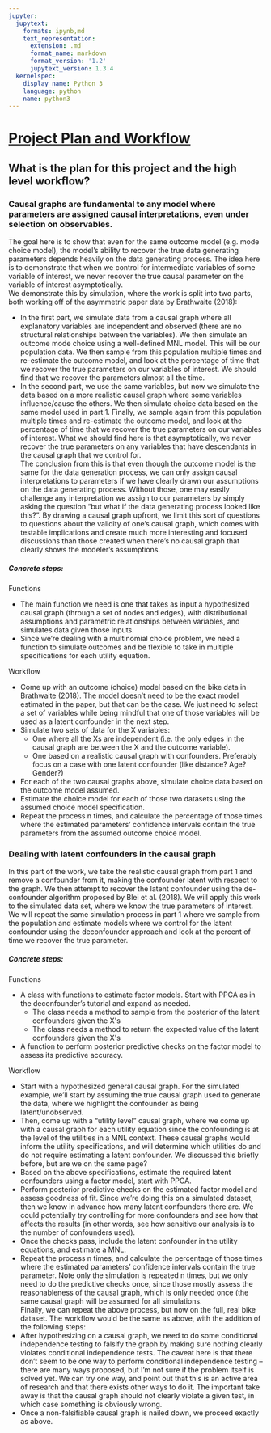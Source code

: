 ```yaml
---
jupyter:
  jupytext:
    formats: ipynb,md
    text_representation:
      extension: .md
      format_name: markdown
      format_version: '1.2'
      jupytext_version: 1.3.4
  kernelspec:
    display_name: Python 3
    language: python
    name: python3
---
```


# <ins>Project Plan and Workflow</ins>


## What is the plan for this project and the high level workflow? <br>

### Causal graphs are fundamental to any model where parameters are assigned causal interpretations, even under selection on observables.
The goal here is to show that even for the same outcome model (e.g. mode choice model), the model’s ability to recover the true data generating parameters depends heavily on the data generating process. The idea here is to demonstrate that when we control for intermediate variables of some variable of interest, we never recover the true causal parameter on the variable of interest asymptotically. <br>
We demonstrate this by simulation, where the work is split into two parts, both working off of the asymmetric paper data by Brathwaite (2018): <br>
-	In the first part, we simulate data from a causal graph where all explanatory variables are independent and observed (there are no structural relationships between the variables). We then simulate an outcome mode choice using a well-defined MNL model. This will be our population data. We then sample from this population multiple times and re-estimate the outcome model, and look at the percentage of time that we recover the true parameters on our variables of interest. We should find that we recover the parameters almost all the time.  <br>
-	In the second part, we use the same variables, but now we simulate the data based on a more realistic causal graph where some variables influence/cause the others. We then simulate choice data based on the same model used in part 1. Finally, we sample again from this population multiple times and re-estimate the outcome model, and look at the percentage of time that we recover the true parameters on our variables of interest. What we should find here is that asymptotically, we never recover the true parameters on any variables that have descendants in the causal graph that we control for. <br>
The conclusion from this is that even though the outcome model is the same for the data generation process, we can only assign causal interpretations to parameters if we have clearly drawn our assumptions on the data generating process. Without those, one may easily challenge any interpretation we assign to our parameters by simply asking the question “but what if the data generating process looked like this?”. By drawing a causal graph upfront, we limit this sort of questions to questions about the validity of one’s causal graph, which comes with testable implications and create much more interesting and focused discussions than those created when there’s no causal graph that clearly shows the modeler’s assumptions. 

##### Concrete steps:

Functions <br>
-	The main function we need is one that takes as input a hypothesized causal graph (through a set of nodes and edges), with distributional assumptions and parametric relationships between variables, and simulates data given those inputs. 
-	Since we’re dealing with a multinomial choice problem, we need a function to simulate outcomes and be flexible to take in multiple specifications for each utility equation.

Workflow <br>
-	Come up with an outcome (choice) model based on the bike data in Brathwaite (2018). The model doesn’t need to be the exact model estimated in the paper, but that can be the case. We just need to select a set of variables while being mindful that one of those variables will be used as a latent confounder in the next step. 
-	Simulate two sets of data for the X variables: <br>
    - One where all the Xs are independent (i.e. the only edges in the causal graph are between the X and the outcome variable). 
    - One based on a realistic causal graph with confounders. Preferably focus on a case with one latent confounder (like distance? Age? Gender?) <br>
-	For each of the two causal graphs above, simulate choice data based on the outcome model assumed. <br>
-	Estimate the choice model for each of those two datasets using the assumed choice model specification. <br>
-	Repeat the process n times, and calculate the percentage of those times where the estimated parameters’ confidence intervals contain the true parameters from the assumed outcome choice model. <br>

### Dealing with latent confounders in the causal graph

In this part of the work, we take the realistic causal graph from part 1 and remove a confounder from it, making the confounder latent with respect to the graph. We then attempt to recover the latent confounder using the de-confounder algorithm proposed by Blei et al. (2018). We will apply this work to the simulated data set, where we know the true parameters of interest. We will repeat the same simulation process in part 1 where we sample from the population and estimate models where we control for the latent confounder using the deconfounder approach and look at the percent of time we recover the true parameter. 

##### Concrete steps: 

Functions <br>
-	A class with functions to estimate factor models. Start with PPCA as in the deconfounder’s tutorial and expand as needed. <br>
    - The class needs a method to sample from the posterior of the latent confounders given the X's <br>
    - The class needs a method to return the expected value of the latent confounders given the X's <br>
-	A function to perform posterior predictive checks on the factor model to assess its predictive accuracy. <br>

Workflow <br>
-	Start with a hypothesized general causal graph. For the simulated example, we’ll start by assuming the true causal graph used to generate the data, where we highlight the confounder as being latent/unobserved. <br>
-	Then, come up with a “utility level” causal graph, where we come up with a causal graph for each utility equation since the confounding is at the level of the utilities in a MNL context. These causal graphs would inform the utility specifications, and will determine which utilities do and do not require estimating a latent confounder. We discussed this briefly before, but are we on the same page? <br>
-	Based on the above specifications, estimate the required latent confounders using a factor model, start with PPCA. <br>
-	Perform posterior predictive checks on the estimated factor model and assess goodness of fit. Since we’re doing this on a simulated dataset, then we know in advance how many latent confounders there are. We could potentially try controlling for more confounders and see how that affects the results (in other words, see how sensitive our analysis is to the number of confounders used). <br>
-	Once the checks pass, include the latent confounder in the utility equations, and estimate a MNL. <br>
-	Repeat the process n times, and calculate the percentage of those times where the estimated parameters’ confidence intervals contain the true parameter. Note only the simulation is repeated n times, but we only need to do the predictive checks once, since those mostly assess the reasonableness of the causal graph, which is only needed once (the same causal graph will be assumed for all simulations.   <br>
Finally, we can repeat the above process, but now on the full, real bike dataset. The workflow would be the same as above, with the addition of the following steps: <br>
-	After hypothesizing on a causal graph, we need to do some conditional independence testing to falsify the graph by making sure nothing clearly violates conditional independence tests. The caveat here is that there don’t seem to be one way to perform conditional independence testing – there are many ways proposed, but I’m not sure if the problem itself is solved yet. We can try one way, and point out that this is an active area of research and that there exists other ways to do it. The important take away is that the causal graph should not clearly violate a given test, in which case something is obviously wrong. <br>
-	Once a non-falsifiable causal graph is nailed down, we proceed exactly as above. 



```python

```
